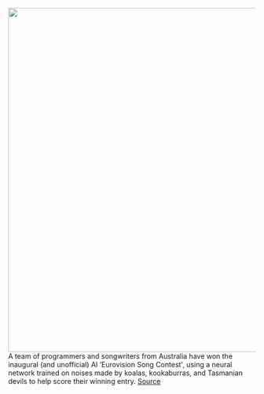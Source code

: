 <img src='https://cdn.vox-cdn.com/thumbor/qoQUeVE-ezA7LlJAmxZ5XutUhPs=/0x0:1000x428/1200x0/filters:focal(0x0:1000x428):no_upscale()/cdn.vox-cdn.com/uploads/chorus_asset/file/19974314/ai_song_contest_winners.jpg' width='700px' /><br/>
A team of programmers and songwriters from Australia have won the inaugural (and unofficial) AI ‘Eurovision Song Contest', using a neural network trained on noises made by koalas, kookaburras, and Tasmanian devils to help score their winning entry.
<a href='https://www.theverge.com/2020/5/14/21258493/ai-eurovision-song-contest-australia-winning-entry-uncanny-valley'> Source <a/>
